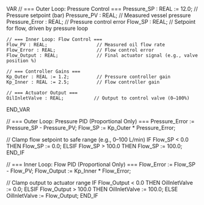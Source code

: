 VAR
    // === Outer Loop: Pressure Control ===
    Pressure_SP : REAL := 12.0;       // Pressure setpoint (bar)
    Pressure_PV : REAL;               // Measured vessel pressure
    Pressure_Error : REAL;           // Pressure control error
    Flow_SP : REAL;                  // Setpoint for flow, driven by pressure loop

    // === Inner Loop: Flow Control ===
    Flow_PV : REAL;                  // Measured oil flow rate
    Flow_Error : REAL;               // Flow control error
    Flow_Output : REAL;              // Final actuator signal (e.g., valve position %)

    // === Controller Gains ===
    Kp_Outer : REAL := 1.2;          // Pressure controller gain
    Kp_Inner : REAL := 2.5;          // Flow controller gain

    // === Actuator Output ===
    OilInletValve : REAL;           // Output to control valve (0–100%)
END_VAR

// === Outer Loop: Pressure PID (Proportional Only) ===
Pressure_Error := Pressure_SP - Pressure_PV;
Flow_SP := Kp_Outer * Pressure_Error;

// Clamp flow setpoint to safe range (e.g., 0–100 L/min)
IF Flow_SP < 0.0 THEN
    Flow_SP := 0.0;
ELSIF Flow_SP > 100.0 THEN
    Flow_SP := 100.0;
END_IF

// === Inner Loop: Flow PID (Proportional Only) ===
Flow_Error := Flow_SP - Flow_PV;
Flow_Output := Kp_Inner * Flow_Error;

// Clamp output to actuator range
IF Flow_Output < 0.0 THEN
    OilInletValve := 0.0;
ELSIF Flow_Output > 100.0 THEN
    OilInletValve := 100.0;
ELSE
    OilInletValve := Flow_Output;
END_IF
